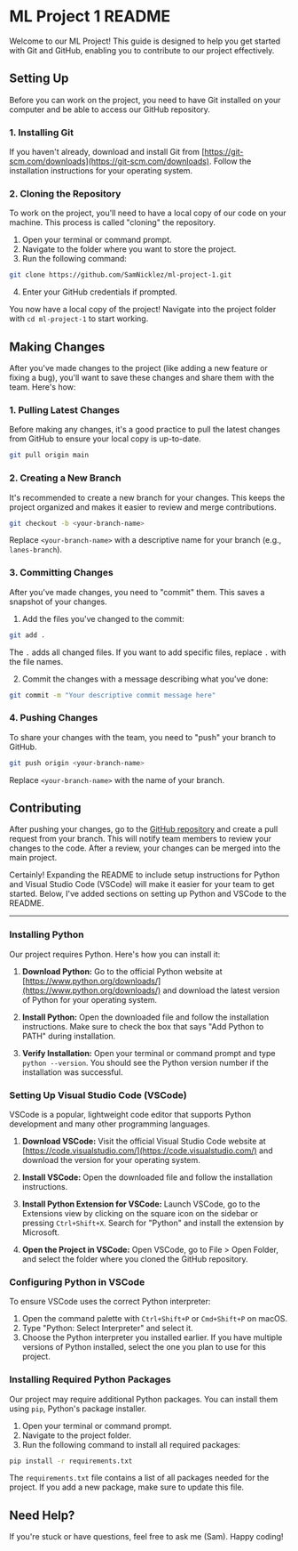 # ML Project 1 README

Welcome to our ML Project! This guide is designed to help you get started with Git and GitHub, enabling you to contribute to our project effectively.

## Setting Up

Before you can work on the project, you need to have Git installed on your computer and be able to access our GitHub repository.

### 1. Installing Git

If you haven't already, download and install Git from [https://git-scm.com/downloads](https://git-scm.com/downloads). Follow the installation instructions for your operating system.

### 2. Cloning the Repository

To work on the project, you'll need to have a local copy of our code on your machine. This process is called "cloning" the repository.

1. Open your terminal or command prompt.
2. Navigate to the folder where you want to store the project.
3. Run the following command:

```sh
git clone https://github.com/SamNicklez/ml-project-1.git
```

4. Enter your GitHub credentials if prompted.

You now have a local copy of the project! Navigate into the project folder with `cd ml-project-1` to start working.

## Making Changes

After you've made changes to the project (like adding a new feature or fixing a bug), you'll want to save these changes and share them with the team. Here's how:

### 1. Pulling Latest Changes

Before making any changes, it's a good practice to pull the latest changes from GitHub to ensure your local copy is up-to-date.

```sh
git pull origin main
```

### 2. Creating a New Branch

It's recommended to create a new branch for your changes. This keeps the project organized and makes it easier to review and merge contributions.

```sh
git checkout -b <your-branch-name>
```

Replace `<your-branch-name>` with a descriptive name for your branch (e.g., `lanes-branch`).

### 3. Committing Changes

After you've made changes, you need to "commit" them. This saves a snapshot of your changes.

1. Add the files you've changed to the commit:

```sh
git add .
```

The `.` adds all changed files. If you want to add specific files, replace `.` with the file names.

2. Commit the changes with a message describing what you've done:

```sh
git commit -m "Your descriptive commit message here"
```

### 4. Pushing Changes

To share your changes with the team, you need to "push" your branch to GitHub.

```sh
git push origin <your-branch-name>
```

Replace `<your-branch-name>` with the name of your branch.

## Contributing

After pushing your changes, go to the [GitHub repository](https://github.com/SamNicklez/ml-project-1) and create a pull request from your branch. This will notify team members to review your changes to the code. After a review, your changes can be merged into the main project.

Certainly! Expanding the README to include setup instructions for Python and Visual Studio Code (VSCode) will make it easier for your team to get started. Below, I've added sections on setting up Python and VSCode to the README.

---

### Installing Python

Our project requires Python. Here's how you can install it:

1. **Download Python:** Go to the official Python website at [https://www.python.org/downloads/](https://www.python.org/downloads/) and download the latest version of Python for your operating system.

2. **Install Python:** Open the downloaded file and follow the installation instructions. Make sure to check the box that says "Add Python to PATH" during installation.

3. **Verify Installation:** Open your terminal or command prompt and type `python --version`. You should see the Python version number if the installation was successful.

### Setting Up Visual Studio Code (VSCode)

VSCode is a popular, lightweight code editor that supports Python development and many other programming languages.

1. **Download VSCode:** Visit the official Visual Studio Code website at [https://code.visualstudio.com/](https://code.visualstudio.com/) and download the version for your operating system.

2. **Install VSCode:** Open the downloaded file and follow the installation instructions.

3. **Install Python Extension for VSCode:** Launch VSCode, go to the Extensions view by clicking on the square icon on the sidebar or pressing `Ctrl+Shift+X`. Search for "Python" and install the extension by Microsoft.

4. **Open the Project in VSCode:** Open VSCode, go to File > Open Folder, and select the folder where you cloned the GitHub repository.

### Configuring Python in VSCode

To ensure VSCode uses the correct Python interpreter:

1. Open the command palette with `Ctrl+Shift+P` or `Cmd+Shift+P` on macOS.
2. Type "Python: Select Interpreter" and select it.
3. Choose the Python interpreter you installed earlier. If you have multiple versions of Python installed, select the one you plan to use for this project.

### Installing Required Python Packages

Our project may require additional Python packages. You can install them using `pip`, Python's package installer.

1. Open your terminal or command prompt.
2. Navigate to the project folder.
3. Run the following command to install all required packages:

```sh
pip install -r requirements.txt
```

The `requirements.txt` file contains a list of all packages needed for the project. If you add a new package, make sure to update this file.

## Need Help?

If you're stuck or have questions, feel free to ask me (Sam). Happy coding!
